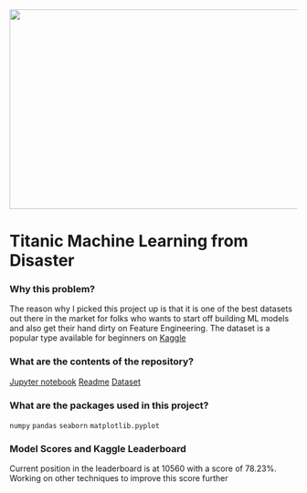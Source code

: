 <img src="https://miro.medium.com/max/3972/1*qTqs-DD_i5dqUtTuaVzfWw.png" width="1000" height="350" />

# Titanic Machine Learning from Disaster

### Why this problem?
The reason why I picked this project up is that it is one of the best datasets out there in the market for folks who wants to start off building ML 
models and also get their hand dirty on Feature Engineering. The dataset is a popular type available for beginners on [Kaggle](https://www.kaggle.com/c/titanic)

### What are the contents of the repository?
[Jupyter notebook](https://github.com/kashyapbarua/titanic-model/blob/main/titanic-feature-engg.ipynb)
[Readme](https://github.com/kashyapbarua/titanic-model/blob/main/README.md)
[Dataset]()

### What are the packages used in this project?

`numpy`
`pandas`
`seaborn`
`matplotlib.pyplot`

### Model Scores and Kaggle Leaderboard

Current position in the leaderboard is at 10560 with a score of 78.23%. Working on other techniques to improve this score further
